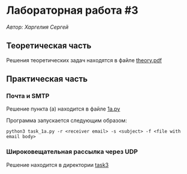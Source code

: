 # Лабораторная работа #3
*Автор: Харгелия Сергей*

## Теоретическая часть

Решения теоретических задач находятся в файле [theory.pdf](theory.pdf)

## Практическая часть

### Почта и SMTP

Решение пункта (а) находится в файле [1a.py](task1/1a.py)

Программа запускается следующим образом: 
```shell
python3 task_1a.py -r <receiver email> -s <subject> -f <file with email body>
``` 

### Широковещательная рассылка через UDP

Решение находится в директории [task3](task3/)

